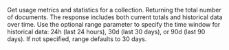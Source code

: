 Get usage metrics and statistics for a collection. Returning the total number of documents. The response includes both current totals and historical data over time. Use the optional range parameter to specify the time window for historical data: 24h (last 24 hours), 30d (last 30 days), or 90d (last 90 days). If not specified, range defaults to 30 days.